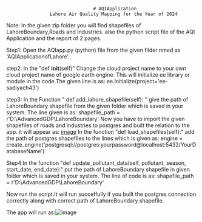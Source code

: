                                     # AQIApplication
                    Lahore Air Quality Mapping for the Year of 2024

                    
  Note:       In the given zip folder you will find shapefiles of LahoreBoundary,Roads and Industries. 
                 also the python script file of the AQI Application and the report of 2 pages.


Step1: Open the AQIapp.py (python) file from the given filder nmed as 'AQIApplicationofLahore'.

step2: In the "def __init__(self)" Change the cloud project name to your own cloud project name of google earth engine. This will initialize ee library or module in the code.The given line is as: 
              ee.Initialize(project='ee-sadiyach43')
              
step3: In the Function " def add_lahore_shapefile(self): " give the path of LahoreBoundary shapefile from the given folder which is saved in your system. The line given is as: 
              shapefile_path = r'D:\AdvancedGDP\LahoreBoundary'
 Now you have to import the given shapefiles of roads and industries to postgres and built the relation to the app. it will appear as: 
 [image](https://github.com/user-attachments/assets/e4c6ffba-6c80-4977-9b01-b8416545bd19)
In the function "def load_shapefiles(self):" add the path of postgres shapefiles to the lines which is given as:
            engine = create_engine('postgresql://postgres:yourpassword@localhost:5432/YourDatabaseName')
            
Step4:In the function "def update_pollutant_data(self, pollutant, season, start_date, end_date):" put the path of LahoreBoundary shapefile in given folder which is saved in your system. The line of code is as:
                      shapefile_path = r'D:\AdvancedGDP\LahoreBoundary'

  Now run the script.It will run succeffully if you built the postgres connection correctly along with correct path of LahoreBoundary shapefile.

  The app will run as:![image](https://github.com/user-attachments/assets/dc2d6eaf-4f44-451b-96ac-6c58ac6c1fd4)
